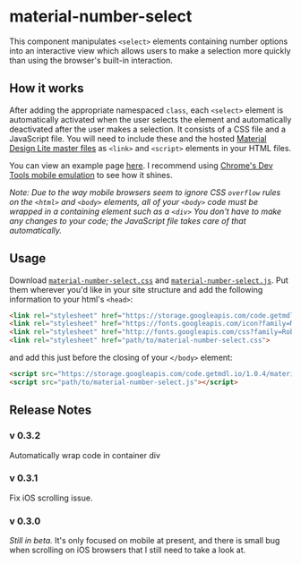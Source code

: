 # material-number-select

This component manipulates `<select>` elements containing number options into an interactive view which allows users to make a selection more quickly than using the browser's built-in interaction.

## How it works

After adding the appropriate namespaced `class`, each `<select>` element is automatically activated when the user selects the element and automatically deactivated after the user makes a selection. It consists of a CSS file and a JavaScript file. You will need to include these and the hosted [Material Design Lite master files](http://www.getmdl.io/started/index.html#download) as `<link>` and `<script>` elements in your HTML files.

You can view an example page [here](http://jsejcksn.github.io/material-number-select/). I recommend using [Chrome's Dev Tools mobile emulation](https://developer.chrome.com/devtools/docs/device-mode) to see how it shines.

*Note: Due to the way mobile browsers seem to ignore CSS `overflow` rules on the `<html>` and `<body>` elements, all of your `<body>` code must be wrapped in a containing element such as a `<div>` You don't have to make any changes to your code; the JavaScript file takes care of that automatically.*

## Usage

Download [`material-number-select.css`](material-number-select.css) and [`material-number-select.js`](material-number-select.js). Put them wherever you'd like in your site structure and add the following information to your html's `<head>`:

```` html
<link rel="stylesheet" href="https://storage.googleapis.com/code.getmdl.io/1.0.4/material.min.css">
<link rel="stylesheet" href="https://fonts.googleapis.com/icon?family=Material+Icons">
<link rel="stylesheet" href="http://fonts.googleapis.com/css?family=Roboto:300,400,500,700" type="text/css"> <!--Optional-->
<link rel="stylesheet" href="path/to/material-number-select.css">
````

and add this just before the closing of your `</body>` element:

```` html
<script src="https://storage.googleapis.com/code.getmdl.io/1.0.4/material.min.js"></script>
<script src="path/to/material-number-select.js"></script>
````

## Release Notes

### v 0.3.2
Automatically wrap code in container div

### v 0.3.1
Fix iOS scrolling issue.

### v 0.3.0
*Still in beta.* It's only focused on mobile at present, and there is small bug when scrolling on iOS browsers that I still need to take a look at.
